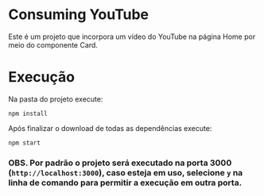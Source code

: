 # Consuming YouTube

Este é um projeto que incorpora um vídeo do YouTube na página Home por meio do componente Card.

# Execução

Na pasta do projeto execute:

`npm install`

Após finalizar o download de todas as dependências execute:

`npm start`

### OBS. Por padrão o projeto será executado na porta 3000 (`http://localhost:3000`), caso esteja em uso, selecione `y` na linha de comando para permitir a execução em outra porta.
